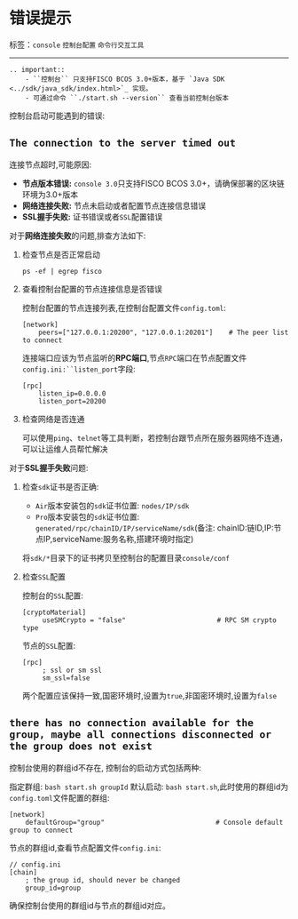 # 错误提示

标签：``console`` ``控制台配置`` ``命令行交互工具``

---------

```eval_rst
.. important::
    - ``控制台`` 只支持FISCO BCOS 3.0+版本，基于 `Java SDK <../sdk/java_sdk/index.html>`_ 实现。
    - 可通过命令 ``./start.sh --version`` 查看当前控制台版本
```

控制台启动可能遇到的错误:

## `The connection to the server timed out`

连接节点超时,可能原因:

- **节点版本错误:** `console 3.0`只支持FISCO BCOS 3.0+，请确保部署的区块链环境为3.0+版本
- **网络连接失败:** 节点未启动或者配置节点连接信息错误
- **SSL握手失败:** 证书错误或者`SSL`配置错误

对于**网络连接失败**的问题,排查方法如下:

1. 检查节点是否正常启动

    `ps -ef | egrep fisco`

2. 查看控制台配置的节点连接信息是否错误

   控制台配置的节点连接列表,在控制台配置文件`config.toml`:

    ```shell
    [network]
        peers=["127.0.0.1:20200", "127.0.0.1:20201"]    # The peer list to connect
    ```

    连接端口应该为节点监听的**RPC端口**,节点`RPC`端口在节点配置文件`config.ini:``listen_port`字段:

    ```shell
    [rpc]
        listen_ip=0.0.0.0
        listen_port=20200
    ```

3. 检查网络是否连通

   可以使用`ping`、`telnet`等工具判断，若控制台跟节点所在服务器网络不连通，可以让运维人员帮忙解决

对于**SSL握手失败**问题:

1. 检查`sdk`证书是否正确:

    - `Air`版本安装包的`sdk`证书位置: `nodes/IP/sdk`
    - `Pro`版本安装包的`sdk`证书位置: `generated/rpc/chainID/IP/serviceName/sdk`(备注: chainID:链ID,IP:节点IP,serviceName:服务名称,搭建环境时指定)

    将`sdk/*`目录下的证书拷贝至控制台的配置目录`console/conf`

2. 检查`SSL`配置

   控制台的`SSL`配置:

   ```shell
   [cryptoMaterial]
        useSMCrypto = "false"                       # RPC SM crypto type
   ```

   节点的`SSL`配置:

   ```shell
   [rpc]
        ; ssl or sm ssl
        sm_ssl=false
   ```

   两个配置应该保持一致,国密环境时,设置为`true`,非国密环境时,设置为`false`

## `there has no connection available for the group, maybe all connections disconnected or the group does not exist`

控制台使用的群组id不存在, 控制台的启动方式包括两种:

指定群组: `bash start.sh groupId`
默认启动: `bash start.sh`,此时使用的群组id为`config.toml`文件配置的群组:

```shell
[network]   
    defaultGroup="group"                            # Console default group to connect
```

节点的群组id,查看节点配置文件`config.ini`:

```shell
// config.ini
[chain]
    ; the group id, should never be changed
    group_id=group
```

确保控制台使用的群组id与节点的群组id对应。
